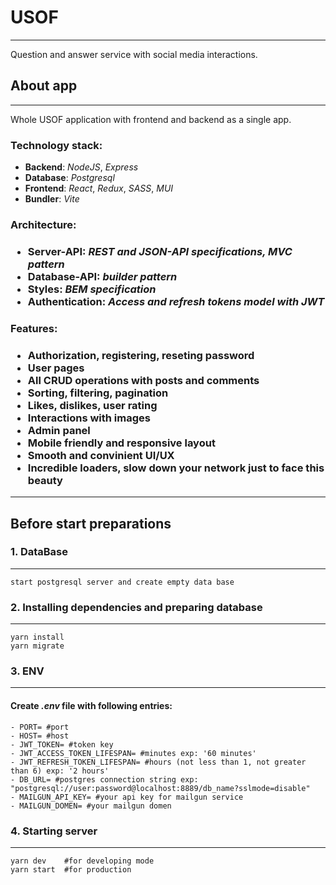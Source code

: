 # USOF
---

Question and answer service with social media interactions.

## About app
---
Whole USOF application with frontend and backend as a single app.

<h3>Technology stack:</h3>
<ul>
	<li><b>Backend</b>: 	<i>NodeJS</i>, <i>Express</i> </li>
	<li><b>Database</b>: 	<i>Postgresql</i> </li>
	<li><b>Frontend</b>: 	<i>React</i>, <i>Redux</i>, <i>SASS</i>, <i>MUI</i> </li>
	<li><b>Bundler</b>: 	<i>Vite</i> </li>
</ul>

<h3>Architecture:<h3>
<ul>
	<li><b>Server-API:</b> 	<i>REST and JSON-API specifications, MVC pattern</i> </li>
	<li><b>Database-API:</b> <i>builder pattern</i> </li>
	<li><b>Styles:</b> <i> BEM specification</i> </li>
	<li><b>Authentication:</b> <i> Access and refresh tokens model with JWT</i> </li>
</ul>

<h3>Features:<h3>
<ul>	
	<li>Authorization, registering, reseting password</li>
	<li>User pages</li>
	<li>All CRUD operations with posts and comments</li>
	<li>Sorting, filtering, pagination</li>
	<li>Likes, dislikes, user rating</li>
	<li>Interactions with images</li>
	<li>Admin panel</li>
	<li>Mobile friendly and responsive layout</li>
	<li>Smooth and convinient UI/UX </li>
	<li>Incredible loaders, slow down your network just to face this beauty</li>
</ul>
<hr>
<h2>Before start preparations</h2>

### 1. DataBase
---
    start postgresql server and create empty data base
    
### 2. Installing dependencies and preparing database
---
	yarn install      
	yarn migrate
### 3. ENV
---
#### Create ***.env*** file with following entries:
	- PORT= #port
	- HOST= #host
	- JWT_TOKEN= #token key
	- JWT_ACCESS_TOKEN_LIFESPAN= #minutes exp: '60 minutes'
	- JWT_REFRESH_TOKEN_LIFESPAN= #hours (not less than 1, not greater than 6) exp: '2 hours'
	- DB_URL= #postgres connection string exp: "postgresql://user:password@localhost:8889/db_name?sslmode=disable"
	- MAILGUN_API_KEY= #your api key for mailgun service
	- MAILGUN_DOMEN= #your mailgun domen
### 4. Starting server
---
	yarn dev 	#for developing mode
	yarn start 	#for production
